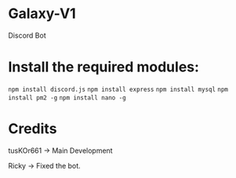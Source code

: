 # Galaxy-V1
Discord Bot

# Install the required modules:
`npm install discord.js`
`npm install express`
`npm install mysql`
`npm install pm2 -g`
`npm install nano -g`

# Credits

tusKOr661 -> Main Development

Ricky -> Fixed the bot.
